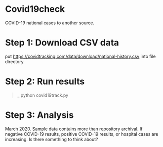 # Covid19check
COVID-19 national cases to another source. 

# Step 1: Download CSV data
put https://covidtracking.com/data/download/national-history.csv into file directory <br>

# Step 2: Run results
>_ python covid19track.py 

# Step 3: Analysis
March 2020. Sample data contains more than repository archival. If negative COVID-19 results, positive COVID-19 results, or hospital cases are increasing. Is there something to think about?
